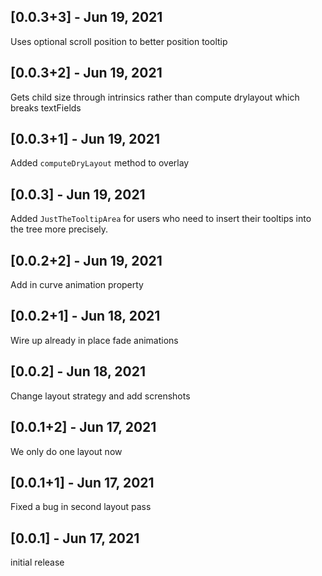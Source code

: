## [0.0.3+3] - Jun 19, 2021
Uses optional scroll position to better position tooltip

## [0.0.3+2] - Jun 19, 2021
Gets child size through intrinsics rather than compute drylayout which breaks textFields

## [0.0.3+1] - Jun 19, 2021
Added `computeDryLayout` method to overlay


## [0.0.3] - Jun 19, 2021
Added `JustTheTooltipArea` for users who need to insert their tooltips into the tree more precisely.

## [0.0.2+2] - Jun 19, 2021
Add in curve animation property

## [0.0.2+1] - Jun 18, 2021
Wire up already in place fade animations

## [0.0.2] - Jun 18, 2021
Change layout strategy and add screnshots

## [0.0.1+2] - Jun 17, 2021
We only do one layout now

## [0.0.1+1] - Jun 17, 2021
Fixed a bug in second layout pass

## [0.0.1] - Jun 17, 2021
initial release